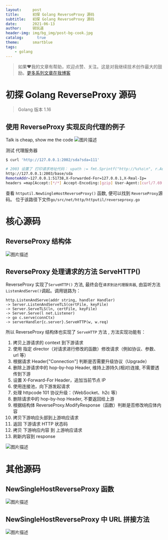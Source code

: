 ```yaml
---
layout:     post
title:      初探 Golang ReverseProxy 源码
subtitle:   初探 Golang ReverseProxy 源码
date:       2021-06-13
author:     锐玩道
header-img: img/bg_img/post-bg-cook.jpg
catalog:      true
theme:      smartblue
tags:
    - golang
---
```


> 如果❤️我的文章有帮助，欢迎点赞、关注。这是对我继续技术创作最大的鼓励。[更多系列文章在我博客](https://coderdao.github.io/)

# 初探 Golang ReverseProxy 源码

> Golang 版本 1.16

## 使用 ReverseProxy 实现反向代理的例子
Talk is cheap, show me the code
![图片描述](http://img1.sycdn.imooc.com/60c64c6a0001499219681716.png)

测试 代理服务器
```bash
$ curl 'http://127.0.0.1:2002/sda?sda=111'

# 2003 设置了 打印请求地址代码： upath := fmt.Sprintf("http://%s%s\n", r.Addr, req.URL.Path)
http://127.0.0.1:2003/base/sda
RemoteAddr=127.0.0.1:51738,X-Forwarded-For=127.0.0.1,X-Real-Ip=
headers =map[Accept:[*/*] Accept-Encoding:[gzip] User-Agent:[curl/7.69.1] X-Forwarded-For:[127.0.0.1]]
```

查看 `httputil.NewSingleHostReverseProxy()` 函数, 便可以找到 `ReverseProxy`源码。 位于该路径下文件`go/src/net/http/httputil/reverseproxy.go`

# 核心源码
## ReverseProxy 结构体
![图片描述](http://img1.sycdn.imooc.com/60c64c35000144f519681436.png)


## ReverseProxy 处理请求的方法 ServeHTTP()

ReverseProxy 实现了`ServeHTTP()` 方法, 最终会在`请求到达代理服务器`, 由监听方法`ListenAndServe()`调起。调用链路为：
```text
http.ListenAndServe(addr string, handler Handler)  
-> Server.ListenAndServeTLS(certFile, keyFile) 
-> Server.ServeTLS(ln, certFile, keyFile)
-> Server.Serve(l net.Listener)
-> go c.serve(connCtx)
-> serverHandler{c.server}.ServeHTTP(w, w.req)
```

所以 ReverseProxy 结构体也实现了 `ServeHTTP` 方法 , 方法实现功能有：
1. 拷贝上游请求的 context 到下游请求  
2. 使用 指定 director（对请求进行修改的函数）修改请求（例如协议、参数、url 等）  
3. 根据请求 Header["Connection"] 判断是否需要升级协议（Upgrade）  
4. 删除上游请求中的 hop-by-hop Header, 维持上游持久(相对)连接, 不需要透传到下游  
5. 设置 X-Forward-For Header，追加当前节点 IP  
6. 使用连接池，向下游发起请求  
7. 处理 httpcode 101 协议升级：（WebSocket、h2c 等）  
8. 删除请求中的 hop-by-hop Header, 不要返回给上游
9. 根据结构体 ReverseProxy.ModifyResponse（函数）判断是否修改响应体内容
10. 拷贝下游响应头部到上游响应请求  
11. 返回 下游请求 HTTP 状态码
12. 拷贝 下游响应内容 到 上游响应请求  
13. 刷新内容到 response

![图片描述](http://img1.sycdn.imooc.com/60c64bb300017b0d19687129.png)

# 其他源码

## NewSingleHostReverseProxy 函数
![图片描述](http://img1.sycdn.imooc.com/60c64c0b00014b5319681576.png)

## NewSingleHostReverseProxy 中 URL 拼接方法
![图片描述](http://img1.sycdn.imooc.com/60c64be900011df519680835.png)
